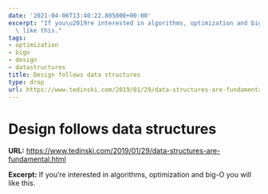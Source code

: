 ```yaml
---
date: '2021-04-06T13:40:22.805000+00:00'
excerpt: "If you\u2019re interested in algorithms, optimization and big-O you will\
  \ like this."
tags:
- optimization
- bigo
- design
- datastructures
title: Design follows data structures
type: drop
url: https://www.tedinski.com/2019/01/29/data-structures-are-fundamental.html
---
```


# Design follows data structures

**URL:** https://www.tedinski.com/2019/01/29/data-structures-are-fundamental.html

**Excerpt:** If you’re interested in algorithms, optimization and big-O you will like this.
